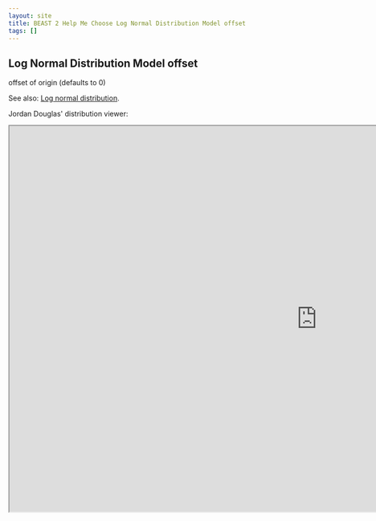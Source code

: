 ```yaml
---
layout: site
title: BEAST 2 Help Me Choose Log Normal Distribution Model offset
tags: []
---
```


## Log Normal Distribution Model offset

offset of origin (defaults to 0)


See also: [Log normal distribution](https://en.wikipedia.org/wiki/Log-normal_distribution).


Jordan Douglas' distribution viewer: 
<iframe width='1224' height='768' src='https://jordandouglas.github.io/distributions/' title='Distribution Viewer'></iframe>
